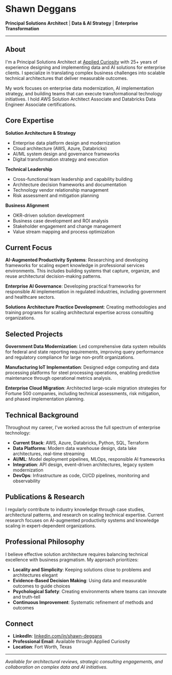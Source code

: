 # Shawn Deggans

**Principal Solutions Architect** | **Data & AI Strategy** | **Enterprise Transformation**

---

## About

I'm a Principal Solutions Architect at [Applied Curiosity](https://appliedcuriosity.ai) with 25+ years of experience designing and implementing data and AI solutions for enterprise clients. I specialize in translating complex business challenges into scalable technical architectures that deliver measurable outcomes.

My work focuses on enterprise data modernization, AI implementation strategy, and building teams that can execute transformational technology initiatives. I hold AWS Solution Architect Associate and Databricks Data Engineer Associate certifications.

## Core Expertise

**Solution Architecture & Strategy**
- Enterprise data platform design and modernization
- Cloud architecture (AWS, Azure, Databricks)
- AI/ML system design and governance frameworks
- Digital transformation strategy and execution

**Technical Leadership**
- Cross-functional team leadership and capability building
- Architecture decision frameworks and documentation
- Technology vendor relationship management
- Risk assessment and mitigation planning

**Business Alignment**
- OKR-driven solution development
- Business case development and ROI analysis
- Stakeholder engagement and change management
- Value stream mapping and process optimization

## Current Focus

**AI-Augmented Productivity Systems**: Researching and developing frameworks for scaling expert knowledge in professional services environments. This includes building systems that capture, organize, and reuse architectural decision-making patterns.

**Enterprise AI Governance**: Developing practical frameworks for responsible AI implementation in regulated industries, including government and healthcare sectors.

**Solutions Architecture Practice Development**: Creating methodologies and training programs for scaling architectural expertise across consulting organizations.

## Selected Projects

**Government Data Modernization**: Led comprehensive data system rebuilds for federal and state reporting requirements, improving query performance and regulatory compliance for large non-profit organizations.

**Manufacturing IoT Implementation**: Designed edge computing and data processing platforms for steel processing operations, enabling predictive maintenance through operational metrics analysis.

**Enterprise Cloud Migration**: Architected large-scale migration strategies for Fortune 500 companies, including technical assessments, risk mitigation, and phased implementation planning.

## Technical Background

Throughout my career, I've worked across the full spectrum of enterprise technology:

- **Current Stack**: AWS, Azure, Databricks, Python, SQL, Terraform
- **Data Platforms**: Modern data warehouse design, data lake architectures, real-time streaming
- **AI/ML**: Model deployment pipelines, MLOps, responsible AI frameworks
- **Integration**: API design, event-driven architectures, legacy system modernization
- **DevOps**: Infrastructure as code, CI/CD pipelines, monitoring and observability

## Publications & Research

I regularly contribute to industry knowledge through case studies, architectural patterns, and research on scaling technical expertise. Current research focuses on AI-augmented productivity systems and knowledge scaling in expert-dependent organizations.

## Professional Philosophy

I believe effective solution architecture requires balancing technical excellence with business pragmatism. My approach prioritizes:

- **Locality and Simplicity**: Keeping solutions close to problems and architectures elegant
- **Evidence-Based Decision Making**: Using data and measurable outcomes to guide choices
- **Psychological Safety**: Creating environments where teams can innovate and truth-tell
- **Continuous Improvement**: Systematic refinement of methods and outcomes

## Connect

- **LinkedIn**: [linkedin.com/in/shawn-deggans](https://www.linkedin.com/in/shawn-deggans/)
- **Professional Email**: Available through Applied Curiosity
- **Location**: Fort Worth, Texas

---

*Available for architectural reviews, strategic consulting engagements, and collaboration on complex data and AI initiatives.*

